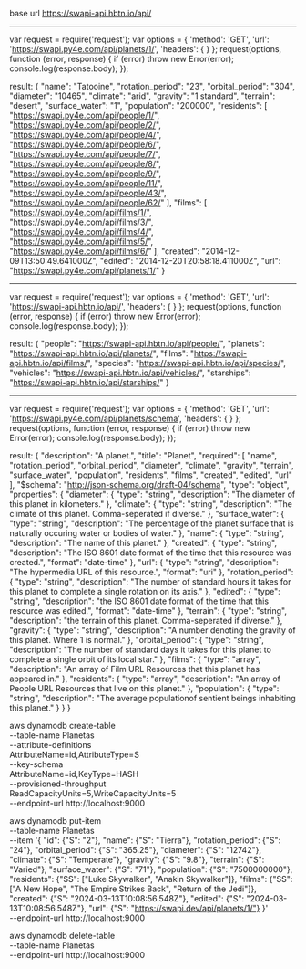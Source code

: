 base url    https://swapi-api.hbtn.io/api/


________________________________________________________
<!-- // GET        https://swapi.py4e.com/api/planets/1/ -->

var request = require('request');
var options = {
  'method': 'GET',
  'url': 'https://swapi.py4e.com/api/planets/1/',
  'headers': {
  }
};
request(options, function (error, response) {
  if (error) throw new Error(error);
  console.log(response.body);
});
<!-- -------------- -->
result:
{
    "name": "Tatooine",
    "rotation_period": "23",
    "orbital_period": "304",
    "diameter": "10465",
    "climate": "arid",
    "gravity": "1 standard",
    "terrain": "desert",
    "surface_water": "1",
    "population": "200000",
    "residents": [
        "https://swapi.py4e.com/api/people/1/",
        "https://swapi.py4e.com/api/people/2/",
        "https://swapi.py4e.com/api/people/4/",
        "https://swapi.py4e.com/api/people/6/",
        "https://swapi.py4e.com/api/people/7/",
        "https://swapi.py4e.com/api/people/8/",
        "https://swapi.py4e.com/api/people/9/",
        "https://swapi.py4e.com/api/people/11/",
        "https://swapi.py4e.com/api/people/43/",
        "https://swapi.py4e.com/api/people/62/"
    ],
    "films": [
        "https://swapi.py4e.com/api/films/1/",
        "https://swapi.py4e.com/api/films/3/",
        "https://swapi.py4e.com/api/films/4/",
        "https://swapi.py4e.com/api/films/5/",
        "https://swapi.py4e.com/api/films/6/"
    ],
    "created": "2014-12-09T13:50:49.641000Z",
    "edited": "2014-12-20T20:58:18.411000Z",
    "url": "https://swapi.py4e.com/api/planets/1/"
}

________________________________________________________
<!-- // GET      https://swapi-api.hbtn.io/api/ -->

var request = require('request');
var options = {
  'method': 'GET',
  'url': 'https://swapi-api.hbtn.io/api/',
  'headers': {
  }
};
request(options, function (error, response) {
  if (error) throw new Error(error);
  console.log(response.body);
});


<!-- -------------- -->

result:
{
    "people": "https://swapi-api.hbtn.io/api/people/",
    "planets": "https://swapi-api.hbtn.io/api/planets/",
    "films": "https://swapi-api.hbtn.io/api/films/",
    "species": "https://swapi-api.hbtn.io/api/species/",
    "vehicles": "https://swapi-api.hbtn.io/api/vehicles/",
    "starships": "https://swapi-api.hbtn.io/api/starships/"
}
________________________________________________________
<!-- // GET      https://swapi.py4e.com/api/planets/schema -->


var request = require('request');
var options = {
  'method': 'GET',
  'url': 'https://swapi.py4e.com/api/planets/schema',
  'headers': {
  }
};
request(options, function (error, response) {
  if (error) throw new Error(error);
  console.log(response.body);
});

<!-- -------------- -->

result:
{
    "description": "A planet.",
    "title": "Planet",
    "required": [
        "name",
        "rotation_period",
        "orbital_period",
        "diameter",
        "climate",
        "gravity",
        "terrain",
        "surface_water",
        "population",
        "residents",
        "films",
        "created",
        "edited",
        "url"
    ],
    "$schema": "http://json-schema.org/draft-04/schema",
    "type": "object",
    "properties": {
        "diameter": {
            "type": "string",
            "description": "The diameter of this planet in kilometers."
        },
        "climate": {
            "type": "string",
            "description": "The climate of this planet. Comma-seperated if diverse."
        },
        "surface_water": {
            "type": "string",
            "description": "The percentage of the planet surface that is naturally occuring water or bodies of water."
        },
        "name": {
            "type": "string",
            "description": "The name of this planet."
        },
        "created": {
            "type": "string",
            "description": "The ISO 8601 date format of the time that this resource was created.",
            "format": "date-time"
        },
        "url": {
            "type": "string",
            "description": "The hypermedia URL of this resource.",
            "format": "uri"
        },
        "rotation_period": {
            "type": "string",
            "description": "The number of standard hours it takes for this planet to complete a single rotation on its axis."
        },
        "edited": {
            "type": "string",
            "description": "the ISO 8601 date format of the time that this resource was edited.",
            "format": "date-time"
        },
        "terrain": {
            "type": "string",
            "description": "the terrain of this planet. Comma-seperated if diverse."
        },
        "gravity": {
            "type": "string",
            "description": "A number denoting the gravity of this planet. Where 1 is normal."
        },
        "orbital_period": {
            "type": "string",
            "description": "The number of standard days it takes for this planet to complete a single orbit of its local star."
        },
        "films": {
            "type": "array",
            "description": "An array of Film URL Resources that this planet has appeared in."
        },
        "residents": {
            "type": "array",
            "description": "An array of People URL Resources that live on this planet."
        },
        "population": {
            "type": "string",
            "description": "The average populationof sentient beings inhabiting this planet."
        }
    }
}

<!-- comandos para crear tablas en dynamo db localmente , no te olvides el port-->

aws dynamodb create-table \
--table-name Planetas \
--attribute-definitions \
    AttributeName=id,AttributeType=S \
--key-schema \
    AttributeName=id,KeyType=HASH \
--provisioned-throughput \
    ReadCapacityUnits=5,WriteCapacityUnits=5 \
--endpoint-url http://localhost:9000


<!-- select   planetas -->
 
  <!-- 
   --> 

<!-- insertar registro  a planetas -->
 
 aws dynamodb put-item \
    --table-name Planetas \
    --item '{
        "id": {"S": "2"},
        "name": {"S": "Tierra"},
        "rotation_period": {"S": "24"},
        "orbital_period": {"S": "365.25"},
        "diameter": {"S": "12742"},
        "climate": {"S": "Temperate"},
        "gravity": {"S": "9.8"},
        "terrain": {"S": "Varied"},
        "surface_water": {"S": "71"},
        "population": {"S": "7500000000"},
        "residents": {"SS": ["Luke Skywalker", "Anakin Skywalker"]},
        "films": {"SS": ["A New Hope", "The Empire Strikes Back", "Return of the Jedi"]},
        "created": {"S": "2024-03-13T10:08:56.548Z"},
        "edited": {"S": "2024-03-13T10:08:56.548Z"},
        "url": {"S": "https://swapi.dev/api/planets/1/"}
    }' \
--endpoint-url http://localhost:9000





<!-- eliminar -->
aws dynamodb delete-table \
    --table-name Planetas \
    --endpoint-url http://localhost:9000
